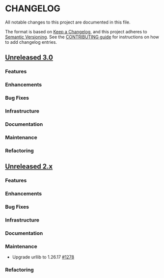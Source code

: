 # CHANGELOG
All notable changes to this project are documented in this file.

The format is based on [Keep a Changelog](https://keepachangelog.com/en/1.0.0/), and this project adheres to [Semantic Versioning](https://semver.org/spec/v2.0.0.html). See the [CONTRIBUTING guide](./CONTRIBUTING.md#Changelog) for instructions on how to add changelog entries.

## [Unreleased 3.0](https://github.com/opensearch-project/k-NN/compare/2.x...HEAD)
### Features
### Enhancements
### Bug Fixes
### Infrastructure
### Documentation
### Maintenance
### Refactoring

## [Unreleased 2.x](https://github.com/opensearch-project/k-NN/compare/2.11...2.x)
### Features
### Enhancements
### Bug Fixes 
### Infrastructure
### Documentation
### Maintenance
* Upgrade urllib to 1.26.17 [#1278](https://github.com/opensearch-project/k-NN/pull/1278)
### Refactoring
